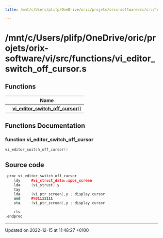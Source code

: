 ```yaml
---
title: /mnt/c/Users/plifp/OneDrive/oric/projets/orix-software/vi/src/functions/vi_editor_switch_off_cursor.s

---
```


# /mnt/c/Users/plifp/OneDrive/oric/projets/orix-software/vi/src/functions/vi_editor_switch_off_cursor.s



## Functions

|                | Name           |
| -------------- | -------------- |
| | **[vi_editor_switch_off_cursor](Files/vi__editor__switch__off__cursor_8s.md#function-vi-editor-switch-off-cursor)**() |


## Functions Documentation

### function vi_editor_switch_off_cursor

```cpp
vi_editor_switch_off_cursor()
```




## Source code

```cpp
.proc vi_editor_switch_off_cursor
    ldy     #vi_struct_data::xpos_screen
    lda     (vi_struct),y
    tay
    lda     (vi_ptr_screen),y ; display cursor
    and     #%01111111
    sta     (vi_ptr_screen),y ; display cursor

    rts
.endproc
```


-------------------------------

Updated on 2022-12-15 at 11:48:27 +0100
